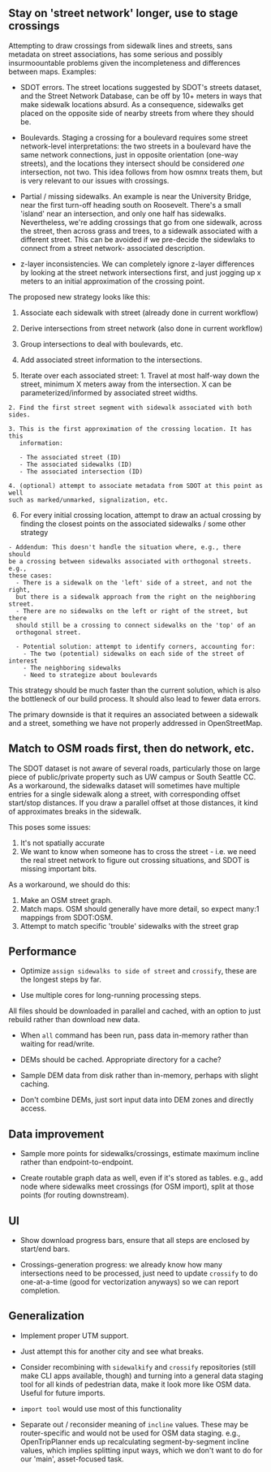 ## Stay on 'street network' longer, use to stage crossings

Attempting to draw crossings from sidewalk lines and streets, sans metadata
on street associations, has some serious and possibly insurmoountable problems
given the incompleteness and differences between maps. Examples:

  - SDOT errors. The street locations suggested by SDOT's streets dataset, and
  the Street Network Database, can be off by 10+ meters in ways that make
  sidewalk locations absurd. As a consequence, sidewalks get placed on the
  opposite side of nearby streets from where they should be.

  - Boulevards. Staging a crossing for a boulevard requires some street
  network-level interpretations: the two streets in a boulevard have the same
  network connections, just in opposite orientation (one-way streets), and the
  locations they intersect should be considered *one* intersection, not two.
  This idea follows from how osmnx treats them, but is very relevant to our
  issues with crossings.

  - Partial / missing sidewalks. An example is near the University Bridge,
  near the first turn-off heading south on Roosevelt. There's a small 'island'
  near an intersection, and only one half has sidewalks. Nevertheless, we're
  adding crossings that go from one sidewalk, across the street, then across
  grass and trees, to a sidewalk associated with a different street. This can
  be avoided if we pre-decide the sidewlaks to connect from a street network-
  associated description.

  - z-layer inconsistencies. We can completely ignore z-layer differences by
  looking at the street network intersections first, and just jogging up x
  meters to an initial approximation of the crossing point.

The proposed new strategy looks like this:

  1. Associate each sidewalk with street (already done in current workflow)

  2. Derive intersections from street network (also done in current workflow)

  3. Group intersections to deal with boulevards, etc.

  4. Add associated street information to the intersections.

  5. Iterate over each associated street:
    1. Travel at most half-way down the street, minimum X meters away from the
       intersection. X can be parameterized/informed by associated street
       widths.

    2. Find the first street segment with sidewalk associated with both sides.

    3. This is the first approximation of the crossing location. It has this
       information:

       - The associated street (ID)
       - The associated sidewalks (ID)
       - The associated intersection (ID)

    4. (optional) attempt to associate metadata from SDOT at this point as well
    such as marked/unmarked, signalization, etc.

  6. For every initial crossing location, attempt to draw an actual crossing by
  finding the closest points on the associated sidewalks / some other strategy

    - Addendum: This doesn't handle the situation where, e.g., there should
    be a crossing between sidewalks associated with orthogonal streets. e.g.,
    these cases:
      - There is a sidewalk on the 'left' side of a street, and not the right,
      but there is a sidewalk approach from the right on the neighboring street.
      - There are no sidewalks on the left or right of the street, but there
      should still be a crossing to connect sidewalks on the 'top' of an
      orthogonal street.

      - Potential solution: attempt to identify corners, accounting for:
        - The two (potential) sidewalks on each side of the street of interest
        - The neighboring sidewalks
        - Need to strategize about boulevards


This strategy should be much faster than the current solution, which is also
the bottleneck of our build process. It should also lead to fewer data errors.

The primary downside is that it requires an associated between a sidewalk and
a street, something we have not properly addressed in OpenStreetMap.

## Match to OSM roads first, then do network, etc.

The SDOT dataset is not aware of several roads, particularly those on large
piece of public/private property such as UW campus or South Seattle CC. As a
workaround, the sidewalks dataset will sometimes have multiple entries for a
single sidewalk along a street, with corresponding offset start/stop distances.
If you draw a parallel offset at those distances, it kind of approximates
breaks in the sidewalk.

This poses some issues:

1. It's not spatially accurate
2. We want to know when someone has to cross the street - i.e. we need the
real street network to figure out crossing situations, and SDOT is missing
important bits.

As a workaround, we should do this:
1. Make an OSM street graph.
2. Match maps. OSM should generally have more detail, so expect many:1 mappings
from SDOT:OSM.
3. Attempt to match specific 'trouble' sidewalks with the street grap

## Performance

- Optimize `assign sidewalks to side of street` and `crossify`, these are the
longest steps by far.

- Use multiple cores for long-running processing steps.

 All files should be downloaded in parallel and cached, with an option to
just rebuild rather than download new data.

- When `all` command has been run, pass data in-memory rather than waiting for
read/write.

- DEMs should be cached. Appropriate directory for a cache?

- Sample DEM data from disk rather than in-memory, perhaps with slight caching.

- Don't combine DEMs, just sort input data into DEM zones and directly access.

## Data improvement

- Sample more points for sidewalks/crossings, estimate maximum incline rather
than endpoint-to-endpoint.

- Create routable graph data as well, even if it's stored as tables. e.g.,
add node where sidewalks meet crossings (for OSM import), split at those
points (for routing downstream).

## UI

- Show download progress bars, ensure that all steps are enclosed by start/end
bars.

- Crossings-generation progress: we already know how many intersections need to
be processed, just need to update `crossify` to do one-at-a-time (good for
vectorization anyways) so we can report completion.

## Generalization

- Implement proper UTM support.

- Just attempt this for another city and see what breaks.

- Consider recombining with `sidewalkify` and `crossify` repositories (still
make CLI apps available, though) and turning into a general data staging tool
for all kinds of pedestrian data, make it look more like OSM data. Useful for
future imports.

- `import tool` would use most of this functionality

- Separate out / reconsider meaning of `incline` values. These may be
router-specific and would not be used for OSM data staging. e.g.,
OpenTripPlanner ends up recalculating segment-by-segment incline values, which
implies splitting input ways, which we don't want to do for our 'main',
asset-focused task.
